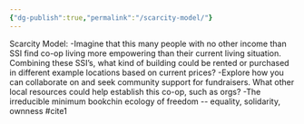 ```yaml
---
{"dg-publish":true,"permalink":"/scarcity-model/"}
---
```


Scarcity Model:
-Imagine that this many people with no other income than SSI find co-op living more empowering than their current living situation. Combining these SSI’s, what kind of building could be rented or purchased in different example locations based on current prices? 
-Explore how you can collaborate on and seek community support for fundraisers. What other local resources could help establish this co-op, such as orgs?
-The irreducible minimum bookchin ecology of freedom -- equality, solidarity, ownness #cite1

